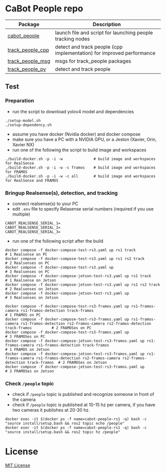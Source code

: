 # CaBot People repo

|Package|Description|
|---|---|
|[cabot_people](../cabot_people)|launch file and script for launching people tracking nodes|
|[track_people_cpp](../track_people_cpp)|detect and track people (cpp implementation) for improved performance|
|[track_people_msg](../track_people_msg)|msgs for track_people packages|
|[track_people_py](../track_people_py)|detect and track people|

## Test

### Preparation

- run the script to download yolov4 model and dependencies

```
./setup-model.sh
./setup-dependency.sh
```

- assume you have docker (Nvidia docker) and docker compose
- make sure you have a PC with a NVIDIA GPU, or a Jeston (Xavier, Orin, Xavier NX)
- run one of the following the script to build image and workspaces

```
./build-docker.sh -p -i -w              # build image and workspaces for RealSense
./build-docker.sh -p -i -w -c framos    # build image and workspaces for FRAMOS
./build-docker.sh -p -i -w -c all       # build image and workspaces for RealSense and FRAMOS
```

### Bringup Realsense(s), detection, and tracking

- connect realsense(s) to your PC
- edit `.env` file to specify Relasense serial numbers (required if you use multiple)
```
CABOT_REALSENSE_SERIAL_1=
CABOT_REALSENSE_SERIAL_2=
CABOT_REALSENSE_SERIAL_3=
```
- run one of the following script after the build

```
docker compose -f docker-compose-test-rs3.yaml up rs1 track                   # 1 Realsense on PC
docker compose -f docker-compose-test-rs3.yaml up rs1 rs2 track               # 2 Realsenses on PC
docker compose -f docker-compose-test-rs3.yaml up                             # 3 Realsenses on PC
docker compose -f docker-compose-jetson-test-rs3.yaml up rs1 track            # 1 Realsense on Jetson
docker compose -f docker-compose-jetson-test-rs3.yaml up rs1 rs2 track        # 2 Realsenses on Jetson
docker compose -f docker-compose-jetson-test-rs3.yaml up                      # 3 Realsenses on Jetson
```

```
docker compose -f docker-compose-test-rs3-framos.yaml up rs1-framos-camera rs1-framos-detection track-framos                                                # 1 FRAMOS on PC
docker compose -f docker-compose-test-rs3-framos.yaml up rs1-framos-camera rs1-framos-detection rs2-framos-camera rs2-framos-detection track-framos         # 2 FRAMOSes on PC
docker compose -f docker-compose-test-rs3-framos.yaml up                                                                                                    # 3 FRAMOSes on PC
docker compose -f docker-compose-jetson-test-rs3-framos.yaml up rs1-framos-camera rs1-framos-detection track-framos                                         # 1 FRAMOS on Jetson
docker compose -f docker-compose-jetson-test-rs3-framos.yaml up rs1-framos-camera rs1-framos-detection rs2-framos-camera rs2-framos-detection track-framos  # 2 FRAMOSes on Jetson
docker compose -f docker-compose-jetson-test-rs3-framos.yaml up                                                                                             # 3 FRAMOSes on Jetson
```

### Check `/people` topic

- check if `/people` topic is published and recognize someone in front of the camera
- check if `/people` topic is published at 10-15 hz per camera, if you have two cameras it publishes at 20-30 hz.

```
docker exec -it $(docker ps -f name=cabot-people-rs1 -q) bash -c "source install/setup.bash && ros2 topic echo /people"
docker exec -it $(docker ps -f name=cabot-people-rs1 -q) bash -c "source install/setup.bash && ros2 topic hz /people"
```

# License

[MIT License](LICENSE)
